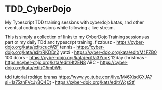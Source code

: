 # TDD_CyberDojo
My Typescript TDD training sessions with cyberdojo katas, and other eventual coding sessions while following a live stream.

This is simply a collection of links to my CyberDojo Training sessions as part of my daily TDd and typescript training.
fizzbuzz - https://cyber-dojo.org/kata/edit/cucW2F
tennis - https://cyber-dojo.org/kata/edit/RKDDn2
yatzi - https://cyber-dojo.org/kata/edit/M4FZB0
100 doors - https://cyber-dojo.org/kata/edit/a3YugX
12day christmas - https://cyber-dojo.org/kata/edit/Ht2EN8
ABC - https://cyber-dojo.org/kata/edit/G5mDWh

tdd tutorial rodrigo branas https://www.youtube.com/live/M46XisdGXJA?si=1a75znFVcJyBQ4Dt - https://cyber-dojo.org/kata/edit/WqsStf
